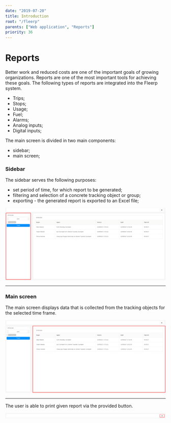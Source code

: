 ```yaml
---
date: "2019-07-20"
title: Introduction
root: "/fleerp"
parents: ["Web application", "Reports"]
priority: 36
---
```


# Reports

Better work and reduced costs are one of the important goals of growing organizations.
Reports are one of the most important tools for achieving these goals.
The following types of reports are integrated into the Fleerp system.

- Trips;
- Stops;
- Usage;
- Fuel;
- Alarms;
- Analog inputs;
- Digital inputs;

The main screen is divided in two main components:

- sidebar;
- main screen;

### Sidebar

The sidebar serves the following purposes:

- set period of time, for which report to be generated;
- filtering and selection of a concrete tracking object or group;
- exporting - the generated report is exported to an Excel file; 

![Reports](sidebar.png)

---

### Main screen

The main screen displays data that is collected from the tracking objects for the selected time frame.

![Reports](main-screen.png)

---

The user is able to print given report via the provided button.

![Reports](print-button.png)
